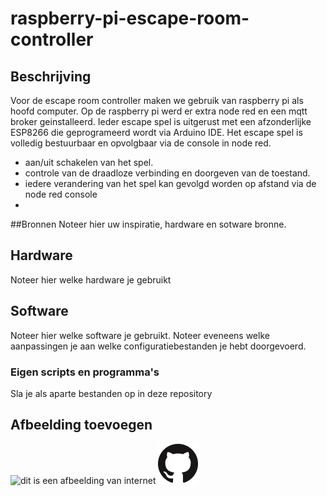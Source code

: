 # raspberry-pi-escape-room-controller
## Beschrijving
Voor de escape room controller maken we gebruik van raspberry pi als hoofd computer.
Op de raspberry pi werd er extra node red en een mqtt broker geinstalleerd.
Ieder escape spel is uitgerust met een afzonderlijke ESP8266 die geprogrameerd wordt via Arduino IDE.
Het escape spel is volledig bestuurbaar en opvolgbaar via de console in node red.
  - aan/uit schakelen van het spel.
  - controle van de draadloze verbinding en doorgeven van de toestand.
  - iedere verandering van het spel kan gevolgd worden op afstand via de node red console
  - 

##Bronnen
Noteer hier uw inspiratie, hardware en sotware bronne.
## Hardware
Noteer hier welke hardware je gebruikt
## Software
Noteer hier welke software je gebruikt.
Noteer eveneens welke aanpassingen je aan welke configuratiebestanden je hebt doorgevoerd.
### Eigen scripts en programma's
Sla je als aparte bestanden op in deze repository
## Afbeelding toevoegen
![dit is een afbeelding van internet](https://myoctocat.com/assets/images/base-octocat.svg)
![dit is een afbeelding uit onze image map](images/GitHub-Mark-64px.png)
